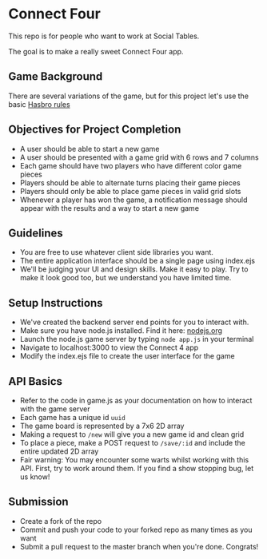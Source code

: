# Connect Four

This repo is for people who want to work at Social Tables.

The goal is to make a really sweet Connect Four app.

## Game Background
There are several variations of the game, but for this project let's use the basic [Hasbro rules](http://www.hasbro.com/common/documents/dad2614d1c4311ddbd0b0800200c9a66/1EF6874419B9F36910222EB9858E8CB8.pdf)


## Objectives for Project Completion
- A user should be able to start a new game
- A user should be presented with a game grid with 6 rows and 7 columns
- Each game should have two players who have different color game pieces
- Players should be able to alternate turns placing their game pieces
- Players should only be able to place game pieces in valid grid slots
- Whenever a player has won the game, a notification message should appear with the results and a way to start a new game

## Guidelines
- You are free to use whatever client side libraries you want.
- The entire application interface should be a single page using index.ejs
- We'll be judging your UI and design skills. Make it easy to play. Try to make it look good too, but we understand you have limited time.

## Setup Instructions
- We've created the backend server end points for you to interact with.
- Make sure you have node.js installed. Find it here: [nodejs.org](http://nodejs.org)
- Launch the node.js game server by typing `node app.js` in your terminal
- Navigate to localhost:3000 to view the Connect 4 app
- Modify the index.ejs file to create the user interface for the game

## API Basics
- Refer to the code in game.js as your documentation on how to interact with the game server
- Each game has a unique id `uuid`
- The game board is represented by a 7x6 2D array
- Making a request to `/new` will give you a new game id and clean grid
- To place a piece, make a POST request to `/save/:id` and include the entire updated 2D array
- Fair warning: You may encounter some warts whilst working with this API. First, try to work around them. If you find a show stopping bug, let us know!

## Submission
- Create a fork of the repo
- Commit and push your code to your forked repo as many times as you want
- Submit a pull request to the master branch when you're done. Congrats!